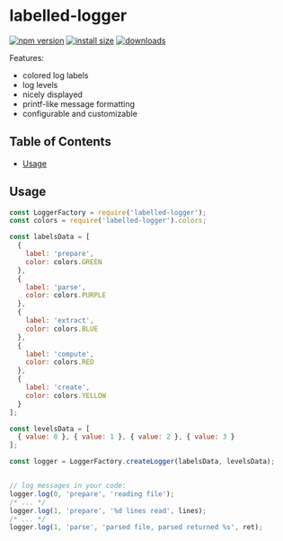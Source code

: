 
# labelled-logger
[![npm version](https://img.shields.io/npm/v/labelled-logger.svg?style=flat-square)](https://www.npmjs.com/package/labelled-logger)
[![install size](https://badgen.net/packagephobia/install/labelled-logger)](https://packagephobia.now.sh/result?p=labelled-logger)
[![downloads](https://img.shields.io/npm/dm/labelled-logger.svg?style=flat-square)](https://npm-stat.com/charts.html?package=labelled-logger)


Features:
- colored log labels
- log levels
- nicely displayed
- printf-like message formatting
- configurable and customizable


## Table of Contents
- [Usage](#usage)

## Usage

```javascript
const LoggerFactory = require('labelled-logger');
const colors = require('labelled-logger').colors;

const labelsData = [
  {
    label: 'prepare',
    color: colors.GREEN
  },
  {
    label: 'parse',
    color: colors.PURPLE
  },
  {
    label: 'extract', 
    color: colors.BLUE
  },
  {
    label: 'compute',
    color: colors.RED
  },
  {
    label: 'create',
    color: colors.YELLOW
  }
];

const levelsData = [
  { value: 0 }, { value: 1 }, { value: 2 }, { value: 3 }
];

const logger = LoggerFactory.createLogger(labelsData, levelsData);


// log messages in your code:
logger.log(0, 'prepare', 'reading file');
/* ... */
logger.log(1, 'prepare', '%d lines read', lines);
/* ... */
logger.log(1, 'parse', 'parsed file, parsed returned %s', ret); 
```
